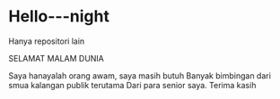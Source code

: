 # Hello---night
Hanya repositori lain

SELAMAT MALAM DUNIA

 Saya hanayalah orang awam, saya masih butuh 
Banyak bimbingan dari smua kalangan publik terutama 
Dari para senior saya. Terima kasih
